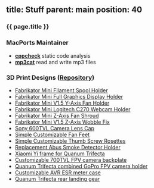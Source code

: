 title: Stuff
parent: main
position: 40
---

### {{ page.title }}

<!--%
mpages = [p for p in pages if p.get("parent", "") == "stuff" and p.lang == "en"]
mpages.sort(key=lambda p: int(p["position"]))
for p in mpages:
    if p.title == "Blog":
        print "  * **[%s](%s)**" % (p.post, p.url) # markdown list item
    else:
        print "  * **[%s](%s)**" % (p.title, p.url) # markdown list item
%-->

### MacPorts Maintainer

* **[cppcheck](https://trac.macports.org/browser/trunk/dports/devel/cppcheck/Portfile)** static code analysis
* **[mp3cat](https://trac.macports.org/browser/trunk/dports/audio/mp3cat/Portfile)** read and write mp3 files

### 3D Print Designs ([Repository](http://xythobuz.de/git/3d-print-designs/))

* [Fabrikator Mini Filament Spool Holder](http://www.thingiverse.com/thing:1427890)
* [Fabrikator Mini Full Graphics Display Holder](http://www.thingiverse.com/thing:1441146)
* [Fabrikator Mini V1.5 Y-Axis Fan Holder](http://www.thingiverse.com/thing:1454399)
* [Fabrikator Mini Logitech C270 Webcam Holder](http://www.thingiverse.com/thing:1531522)
* [Fabrikator Mini Z-Axis Fan Shroud](http://www.thingiverse.com/thing:1531538)
* [Fabrikator Mini V1.5 Z-Axis Wobble Fix](http://www.thingiverse.com/thing:1600007)
* [Sony 600TVL Camera Lens Cap](http://www.thingiverse.com/thing:1443462)
* [Simple Customizable Fan Feet](http://www.thingiverse.com/thing:1465392)
* [Simple Customizable Thumb Screw Rosettes](http://www.thingiverse.com/thing:1531544)
* [Replacement Abus Smoke Detector Holder](http://www.thingiverse.com/thing:1534421)
* [Xiaomi Yi frame for Quanum Trifecta](http://www.thingiverse.com/thing:1563684)
* [Customizable 700TVL FPV camera backplate](http://www.thingiverse.com/thing:1568475)
* [Quanum Trifecta combined GoPro FPV camera holder](http://www.thingiverse.com/thing:1569820)
* [Customizable AVR ESR meter case](http://www.thingiverse.com/thing:1625664)
* [Quanum Trifecta rear landing gear](http://www.thingiverse.com/thing:1642129)


